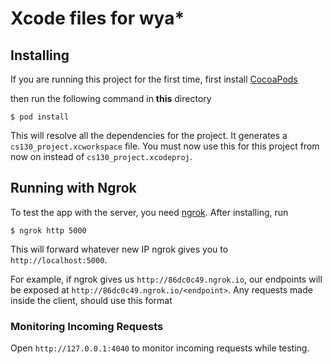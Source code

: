 # Xcode files for wya*

## Installing
If you are running this project for the first time, first install <a href="https://guides.cocoapods.org/using/getting-started.html" target="_blank">CocoaPods</a>
 
then run the following command in **this** directory
    
    $ pod install

This will resolve all the dependencies for the project. It generates a `cs130_project.xcworkspace` file. You must now use this for this project from now on instead of `cs130_project.xcodeproj`.

## Running with Ngrok

To test the app with the server, you need [ngrok](https://ngrok.com/download). After installing, run

    $ ngrok http 5000

This will forward whatever new IP ngrok gives you to `http://localhost:5000`. 

For example, if ngrok gives us `http://86dc0c49.ngrok.io`, our endpoints will be exposed at `http://86dc0c49.ngrok.io/<endpoint>`. Any requests made inside the client, should use this format

### Monitoring Incoming Requests

Open `http://127.0.0.1:4040` to monitor incoming requests while testing. 
